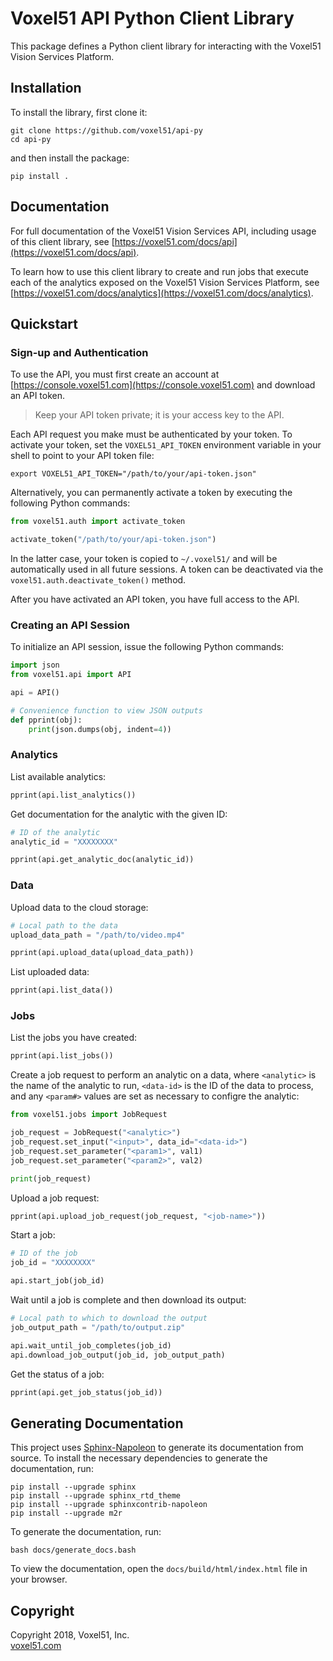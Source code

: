 # Voxel51 API Python Client Library

This package defines a Python client library for interacting with the Voxel51
Vision Services Platform.


## Installation

To install the library, first clone it:

```shell
git clone https://github.com/voxel51/api-py
cd api-py
```

and then install the package:

```shell
pip install .
```


## Documentation

For full documentation of the Voxel51 Vision Services API, including usage of
this client library, see
[https://voxel51.com/docs/api](https://voxel51.com/docs/api).

To learn how to use this client library to create and run jobs that execute
each of the analytics exposed on the Voxel51 Vision Services Platform, see
[https://voxel51.com/docs/analytics](https://voxel51.com/docs/analytics).


## Quickstart

### Sign-up and Authentication

To use the API, you must first create an account at
[https://console.voxel51.com](https://console.voxel51.com) and download an API
token.

> Keep your API token private; it is your access key to the API.

Each API request you make must be authenticated by your token. To activate your
token, set the `VOXEL51_API_TOKEN` environment variable in your shell to point
to your API token file:

```shell
export VOXEL51_API_TOKEN="/path/to/your/api-token.json"
```

Alternatively, you can permanently activate a token by executing the following
Python commands:

```py
from voxel51.auth import activate_token

activate_token("/path/to/your/api-token.json")
```

In the latter case, your token is copied to `~/.voxel51/` and will be
automatically used in all future sessions. A token can be deactivated via the
`voxel51.auth.deactivate_token()` method.

After you have activated an API token, you have full access to the API.

### Creating an API Session

To initialize an API session, issue the following Python commands:

```py
import json
from voxel51.api import API

api = API()

# Convenience function to view JSON outputs
def pprint(obj):
    print(json.dumps(obj, indent=4))
```

### Analytics

List available analytics:

```py
pprint(api.list_analytics())
```

Get documentation for the analytic with the given ID:

```py
# ID of the analytic
analytic_id = "XXXXXXXX"

pprint(api.get_analytic_doc(analytic_id))
```

### Data

Upload data to the cloud storage:

```py
# Local path to the data
upload_data_path = "/path/to/video.mp4"

pprint(api.upload_data(upload_data_path))
```

List uploaded data:

```py
pprint(api.list_data())
```

### Jobs

List the jobs you have created:

```py
pprint(api.list_jobs())
```

Create a job request to perform an analytic on a data, where `<analytic>` is
the name of the analytic to run, `<data-id>` is the ID of the data to process,
and any `<param#>` values are set as necessary to configre the analytic:

```py
from voxel51.jobs import JobRequest

job_request = JobRequest("<analytic>")
job_request.set_input("<input>", data_id="<data-id>")
job_request.set_parameter("<param1>", val1)
job_request.set_parameter("<param2>", val2)

print(job_request)
```

Upload a job request:

```py
pprint(api.upload_job_request(job_request, "<job-name>"))
```

Start a job:

```py
# ID of the job
job_id = "XXXXXXXX"

api.start_job(job_id)
```

Wait until a job is complete and then download its output:

```py
# Local path to which to download the output
job_output_path = "/path/to/output.zip"

api.wait_until_job_completes(job_id)
api.download_job_output(job_id, job_output_path)
```

Get the status of a job:

```py
pprint(api.get_job_status(job_id))
```


## Generating Documentation

This project uses
[Sphinx-Napoleon](https://pypi.python.org/pypi/sphinxcontrib-napoleon)
to generate its documentation from source. To install the necessary
dependencies to generate the documentation, run:

```shell
pip install --upgrade sphinx
pip install --upgrade sphinx_rtd_theme
pip install --upgrade sphinxcontrib-napoleon
pip install --upgrade m2r
```

To generate the documentation, run:

```shell
bash docs/generate_docs.bash
```

To view the documentation, open the `docs/build/html/index.html` file in
your browser.


## Copyright

Copyright 2018, Voxel51, Inc.<br>
[voxel51.com](https://voxel51.com)
